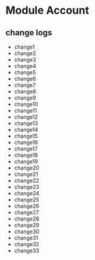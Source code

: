 # Module Account

## change logs
* change1
* change2
* change3
* change4
* change5
* change6
* change7
* change8
* change9
* change10
* change11
* change12
* change13
* change14
* change15
* change16
* change17
* change18
* change19
* change20
* change21
* change22
* change23
* change24
* change25
* change26
* change27
* change28
* change29
* change30
* change31
* change32
* change33